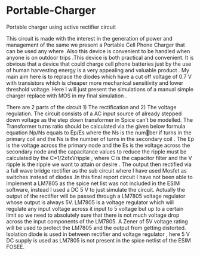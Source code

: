# Portable-Charger
Portable charger using active rectifier circuit

This circuit is made with the interest in the generation of power
and management of the same we present a Portable Cell
Phone Charger that can be used any where .Also this device
is convenient to be handled when anyone is on outdoor trips
.This device is both practical and convenient. It is obvious
that a device that could charge cell phone batteries just by
the use of human harvesting energy is a very appealing and
valuable product . My main aim here is to replace the diodes
which have a cut off voltage of 0.7 V with transistors which
is cheaper more mechanical sensitivity and lower threshold
voltage. Here I will just present the simulations of a manual
simple charger replace with MOS in my final simulation .

There are 2 parts of the circuit 1) The rectification and 2)
The voltage regulation. The circuit consists of a AC input
source of already stepped down voltage as the step down
transformer in Spice can’t be modelled. The Transformer
turns ratio should be calculated via the given below formula
equation Np/Ns equals to Ep/Es where the Ns is the number if turns in the primary coil and the Ns is the number of
turns in the secondary coil . The Ep is the voltage across the
primary node and the Es is the voltage across the secondary
node and the capacitance values to reduce the ripple must be
calculated by the C=1/2xfxVripple , where C is the capacitor filter and the V ripple is the ripple we want to attain or
desire . The output then rectified via a full wave bridge rectifier as the sub circuit where I have used Mosfet as switches
instead of diodes .In this final report circuit I have not been
able to implement a LM7805 as the spice net list was not
included in the ESIM software, instead I used a DC 5 V to
just simulate the circuit. Actually the output of the rectifier
will be passed through a LM7805 voltage regulator whose
output is always 5V. LM7805 is a voltage regulator which
will regulate any input voltage across it input to 5 voltage
but up to a certain limit so we need to absolutely sure that
there is not much voltage drop across the input components
of the LM7805. A Zener of 5V voltage rating will be used to
protect the LM7805 and the output from getting distorted.
Isolation diode is used in between rectifier and voltage regulator , here 5 V DC supply
is used as LM7805 is not present in the spice netlist of the ESIM FOSEE.
